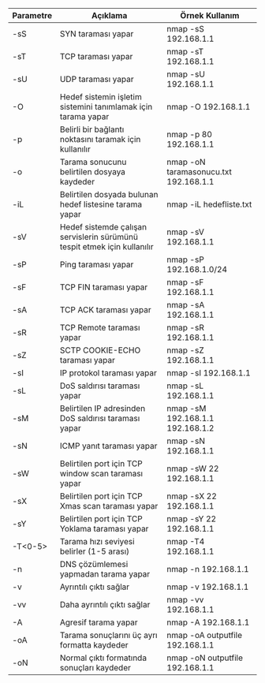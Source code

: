 | Parametre | Açıklama | Örnek Kullanım |
|-----------|----------|----------------|
| -sS | SYN taraması yapar | nmap -sS 192.168.1.1 |
| -sT | TCP taraması yapar | nmap -sT 192.168.1.1 |
| -sU | UDP taraması yapar | nmap -sU 192.168.1.1 |
| -O | Hedef sistemin işletim sistemini tanımlamak için tarama yapar | nmap -O 192.168.1.1 |
| -p | Belirli bir bağlantı noktasını taramak için kullanılır | nmap -p 80 192.168.1.1 |
| -o | Tarama sonucunu belirtilen dosyaya kaydeder | nmap -oN taramasonucu.txt 192.168.1.1 |
| -iL | Belirtilen dosyada bulunan hedef listesine tarama yapar | nmap -iL hedefliste.txt |
| -sV | Hedef sistemde çalışan servislerin sürümünü tespit etmek için kullanılır | nmap -sV 192.168.1.1 |
| -sP | Ping taraması yapar | nmap -sP 192.168.1.0/24 |
| -sF | TCP FIN taraması yapar | nmap -sF 192.168.1.1 |
| -sA | TCP ACK taraması yapar | nmap -sA 192.168.1.1 |
| -sR | TCP Remote taraması yapar | nmap -sR 192.168.1.1 |
| -sZ | SCTP COOKIE-ECHO taraması yapar | nmap -sZ 192.168.1.1 |
| -sI | IP protokol taraması yapar | nmap -sI 192.168.1.1 |
| -sL | DoS saldırısı taraması yapar | nmap -sL 192.168.1.1 |
| -sM | Belirtilen IP adresinden DoS saldırısı taraması yapar | nmap -sM 192.168.1.1 192.168.1.2 |
| -sN | ICMP yanıt taraması yapar | nmap -sN 192.168.1.1 |
| -sW | Belirtilen port için TCP window scan taraması yapar | nmap -sW 22 192.168.1.1 |
| -sX | Belirtilen port için TCP Xmas scan taraması yapar | nmap -sX 22 192.168.1.1 |
| -sY | Belirtilen port için TCP Yoklama taraması yapar | nmap -sY 22 192.168.1.1 |
| -T<0-5> | Tarama hızı seviyesi belirler (1-5 arası) |	nmap -T4 192.168.1.1 |
|	-n | DNS çözümlemesi yapmadan tarama yapar | nmap -n 192.168.1.1 |
| -v | Ayrıntılı çıktı sağlar	| nmap -v 192.168.1.1 |
| -vv | Daha ayrıntılı çıktı sağlar |	nmap -vv 192.168.1.1 |
| -A | Agresif tarama yapar	| nmap -A 192.168.1.1 |
| -oA | Tarama sonuçlarını üç ayrı formatta kaydeder | nmap -oA outputfile 192.168.1.1 |
| -oN | Normal çıktı formatında sonuçları kaydeder | nmap -oN outputfile 192.168.1.1 |

